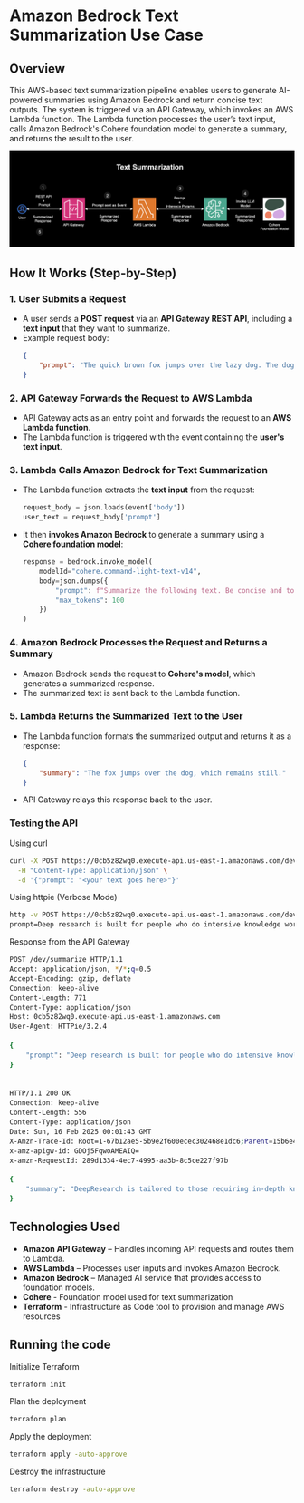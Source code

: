 # Amazon Bedrock Text Summarization Use Case 

## Overview

This AWS-based text summarization pipeline enables users to generate AI-powered summaries using Amazon Bedrock and return concise text outputs. The system is triggered via an API Gateway, which invokes an AWS Lambda function. The Lambda function processes the user’s text input, calls Amazon Bedrock's Cohere foundation model to generate a summary, and returns the result to the user.

![Architecture](./assets/architecture.png)


## How It Works (Step-by-Step)

### 1. User Submits a Request
- A user sends a **POST request** via an **API Gateway REST API**, including a **text input** that they want to summarize.  
- Example request body:  
  ```json
  {
      "prompt": "The quick brown fox jumps over the lazy dog. The dog, unbothered, remains still. Summarize this text."
  }
  ```

### 2. API Gateway Forwards the Request to AWS Lambda
- API Gateway acts as an entry point and forwards the request to an **AWS Lambda function**.  
- The Lambda function is triggered with the event containing the **user's text input**.  

### **3. Lambda Calls Amazon Bedrock for Text Summarization**  
- The Lambda function extracts the **text input** from the request:  
  ```python
  request_body = json.loads(event['body'])
  user_text = request_body['prompt']
  ```
- It then **invokes Amazon Bedrock** to generate a summary using a **Cohere foundation model**:  
  ```python
  response = bedrock.invoke_model(
      modelId="cohere.command-light-text-v14",
      body=json.dumps({
          "prompt": f"Summarize the following text. Be concise and to the point. {user_text}",
          "max_tokens": 100
      })
  )
  ```
  
### 4. Amazon Bedrock Processes the Request and Returns a Summary
- Amazon Bedrock sends the request to **Cohere's model**, which generates a summarized response.  
- The summarized text is sent back to the Lambda function.  

### 5. Lambda Returns the Summarized Text to the User
- The Lambda function formats the summarized output and returns it as a response:  
  ```json
  {
      "summary": "The fox jumps over the dog, which remains still."
  }
  ```
- API Gateway relays this response back to the user.  


### Testing the API

Using curl
```sh
curl -X POST https://0cb5z82wq0.execute-api.us-east-1.amazonaws.com/dev/summarize \
  -H "Content-Type: application/json" \
  -d '{"prompt": "<your text goes here>"}'
```

Using httpie (Verbose Mode)

```sh
http -v POST https://0cb5z82wq0.execute-api.us-east-1.amazonaws.com/dev/summarize \
prompt=Deep research is built for people who do intensive knowledge work in areas like finance, science, policy, and engineering and need thorough, precise, and reliable research. It can be equally useful for discerning shoppers looking for hyper-personalized recommendations on purchases that typically require careful research, like cars, appliances, and furniture. Every output is fully documented, with clear citations and a summary of its thinking, making it easy to reference and verify the information. It is particularly effective at finding niche, non-intuitive information that would require browsing numerous websites. Deep research frees up valuable time by allowing you to offload and expedite complex, time-intensive web research with just one query."
```

Response from the API Gateway
```sh
POST /dev/summarize HTTP/1.1
Accept: application/json, */*;q=0.5
Accept-Encoding: gzip, deflate
Connection: keep-alive
Content-Length: 771
Content-Type: application/json
Host: 0cb5z82wq0.execute-api.us-east-1.amazonaws.com
User-Agent: HTTPie/3.2.4

{
    "prompt": "Deep research is built for people who do intensive knowledge work in areas like finance, science, policy, and engineering and need thorough, precise, and reliable research. It can be equally useful for discerning shoppers looking for hyper-personalized recommendations on purchases that typically require careful research, like cars, appliances, and furniture. Every output is fully documented, with clear citations and a summary of its thinking, making it easy to reference and verify the information. It is particularly effective at finding niche, non-intuitive information that would require browsing numerous websites. Deep research frees up valuable time by allowing you to offload and expedite complex, time-intensive web research with just one query."
}


HTTP/1.1 200 OK
Connection: keep-alive
Content-Length: 556
Content-Type: application/json
Date: Sun, 16 Feb 2025 00:01:43 GMT
X-Amzn-Trace-Id: Root=1-67b12ae5-5b9e2f600ecec302468e1dc6;Parent=15b6e4e5a54abb91;Sampled=0;Lineage=1:ba6bf4ee:0
x-amz-apigw-id: GDOj5FqwoAMEAIQ=
x-amzn-RequestId: 289d1334-4ec7-4995-aa3b-8c5ce227f97b

{
    "summary": "DeepResearch is tailored to those requiring in-depth knowledge for specific fields, such as policy, engineering, science, and finance. This tool is ideal for all those seeking precise and reliable information and highly personalized recommendations for costly purchases that require research. The tool will save users time and money by allowing users to understand and obtain information from multiple sources with just one query."
}


```

## Technologies Used
- **Amazon API Gateway** – Handles incoming API requests and routes them to Lambda.  
- **AWS Lambda** – Processes user inputs and invokes Amazon Bedrock.  
- **Amazon Bedrock** – Managed AI service that provides access to foundation models.
- **Cohere** - Foundation model used for text summarization
- **Terraform** - Infrastructure as Code tool to provision and manage AWS resources


## Running the code

Initialize Terraform
```sh
terraform init 
```

Plan the deployment
```sh
terraform plan
```

Apply the deployment
```sh
terraform apply -auto-approve
```

Destroy the infrastructure

```sh
terraform destroy -auto-approve
```


